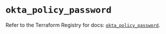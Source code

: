 # `okta_policy_password`

Refer to the Terraform Registry for docs: [`okta_policy_password`](https://registry.terraform.io/providers/okta/okta/4.19.0/docs/resources/policy_password).
